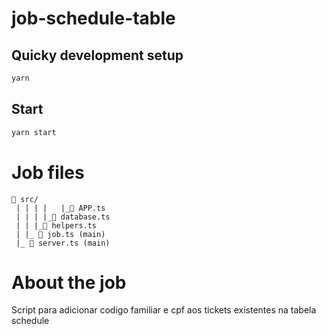 # job-schedule-table

## Quicky development setup
```bash
yarn
```
## Start
```bash
yarn start
```
# Job files
```
📂 src/
 | | | |   |_📂 APP.ts
 | | | |_📂 database.ts
 | | |_📂 helpers.ts
 | |_ 📂 job.ts (main)
 |_ 📂 server.ts (main)
```

# About the job
Script para adicionar codigo familiar e cpf aos tickets existentes na tabela schedule

